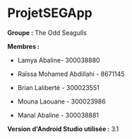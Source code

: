 # ProjetSEGApp

**Groupe :** The Odd Seagulls


**Membres :**
- Lamya Abaline- 300038880

- Raïssa Mohamed Abdillahi - 8671145

- Brian Laliberté - 300023551

- Mouna Laouane - 300023986

- Manal Abaline - 300038881 

**Version d'Android Studio utilisée :** 3.1



